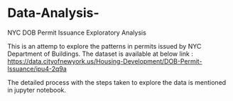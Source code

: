 # Data-Analysis-
NYC DOB Permit Issuance Exploratory Analysis

This is an attemp to explore the patterns in permits issued by NYC Department of Buildings. The dataset is available at below link :
https://data.cityofnewyork.us/Housing-Development/DOB-Permit-Issuance/ipu4-2q9a

The detailed process with the steps taken to explore the data is mentioned in jupyter notebook.
